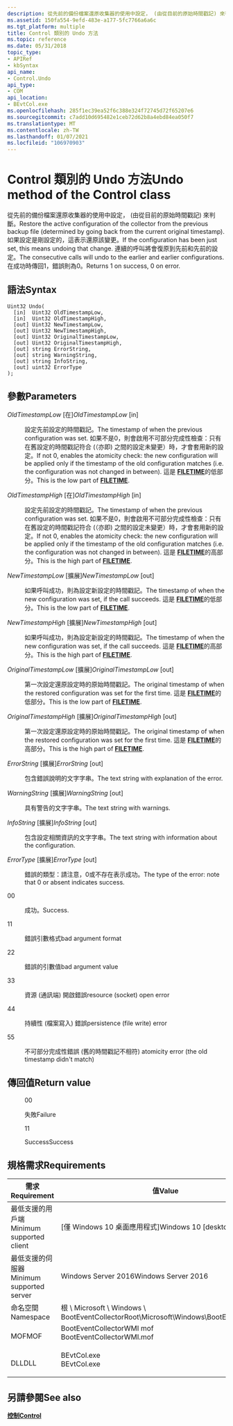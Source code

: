 ```yaml
---
description: 從先前的備份檔案還原收集器的使用中設定， (由從目前的原始時間戳記) 來判斷。
ms.assetid: 150fa554-9efd-483e-a177-5fc7766a6a6c
ms.tgt_platform: multiple
title: Control 類別的 Undo 方法
ms.topic: reference
ms.date: 05/31/2018
topic_type:
- APIRef
- kbSyntax
api_name:
- Control.Undo
api_type:
- COM
api_location:
- BEvtCol.exe
ms.openlocfilehash: 285f1ec39ea52f6c388e324f72745d72f65207e6
ms.sourcegitcommit: c7add10d695482e1ceb72d62b8a4ebd84ea050f7
ms.translationtype: MT
ms.contentlocale: zh-TW
ms.lasthandoff: 01/07/2021
ms.locfileid: "106970903"
---
```

# <a name="undo-method-of-the-control-class"></a><span data-ttu-id="77fd3-103">Control 類別的 Undo 方法</span><span class="sxs-lookup"><span data-stu-id="77fd3-103">Undo method of the Control class</span></span>

<span data-ttu-id="77fd3-104">從先前的備份檔案還原收集器的使用中設定， (由從目前的原始時間戳記) 來判斷。</span><span class="sxs-lookup"><span data-stu-id="77fd3-104">Restore the active configuration of the collector from the previous backup file (determined by going back from the current original timestamp).</span></span> <span data-ttu-id="77fd3-105">如果設定是剛設定的，這表示還原該變更。</span><span class="sxs-lookup"><span data-stu-id="77fd3-105">If the configuration has been just set, this means undoing that change.</span></span> <span data-ttu-id="77fd3-106">連續的呼叫將會復原到先前和先前的設定。</span><span class="sxs-lookup"><span data-stu-id="77fd3-106">The consecutive calls will undo to the earlier and earlier configurations.</span></span> <span data-ttu-id="77fd3-107">在成功時傳回1，錯誤則為0。</span><span class="sxs-lookup"><span data-stu-id="77fd3-107">Returns 1 on success, 0 on error.</span></span>

## <a name="syntax"></a><span data-ttu-id="77fd3-108">語法</span><span class="sxs-lookup"><span data-stu-id="77fd3-108">Syntax</span></span>


```mof
Uint32 Undo(
  [in]  Uint32 OldTimestampLow,
  [in]  Uint32 OldTimestampHigh,
  [out] Uint32 NewTimestampLow,
  [out] Uint32 NewTimestampHigh,
  [out] Uint32 OriginalTimestampLow,
  [out] Uint32 OriginalTimestampHigh,
  [out] string ErrorString,
  [out] string WarningString,
  [out] string InfoString,
  [out] uint32 ErrorType
);
```



## <a name="parameters"></a><span data-ttu-id="77fd3-109">參數</span><span class="sxs-lookup"><span data-stu-id="77fd3-109">Parameters</span></span>

<dl> <dt>

<span data-ttu-id="77fd3-110">*OldTimestampLow* \[在\]</span><span class="sxs-lookup"><span data-stu-id="77fd3-110">*OldTimestampLow* \[in\]</span></span>
</dt> <dd>

<span data-ttu-id="77fd3-111">設定先前設定的時間戳記。</span><span class="sxs-lookup"><span data-stu-id="77fd3-111">The timestamp of when the previous configuration was set.</span></span> <span data-ttu-id="77fd3-112">如果不是0，則會啟用不可部分完成性檢查：只有在舊設定的時間戳記符合 (（亦即) 之間的設定未變更）時，才會套用新的設定。</span><span class="sxs-lookup"><span data-stu-id="77fd3-112">If not 0, enables the atomicity check: the new configuration will be applied only if the timestamp of the old configuration matches (i.e. the configuration was not changed in between).</span></span> <span data-ttu-id="77fd3-113">這是 [**FILETIME**](/windows/desktop/api/minwinbase/ns-minwinbase-filetime)的低部分。</span><span class="sxs-lookup"><span data-stu-id="77fd3-113">This is the low part of [**FILETIME**](/windows/desktop/api/minwinbase/ns-minwinbase-filetime).</span></span>

</dd> <dt>

<span data-ttu-id="77fd3-114">*OldTimestampHigh* \[在\]</span><span class="sxs-lookup"><span data-stu-id="77fd3-114">*OldTimestampHigh* \[in\]</span></span>
</dt> <dd>

<span data-ttu-id="77fd3-115">設定先前設定的時間戳記。</span><span class="sxs-lookup"><span data-stu-id="77fd3-115">The timestamp of when the previous configuration was set.</span></span> <span data-ttu-id="77fd3-116">如果不是0，則會啟用不可部分完成性檢查：只有在舊設定的時間戳記符合 (（亦即) 之間的設定未變更）時，才會套用新的設定。</span><span class="sxs-lookup"><span data-stu-id="77fd3-116">If not 0, enables the atomicity check: the new configuration will be applied only if the timestamp of the old configuration matches (i.e. the configuration was not changed in between).</span></span> <span data-ttu-id="77fd3-117">這是 [**FILETIME**](/windows/desktop/api/minwinbase/ns-minwinbase-filetime)的高部分。</span><span class="sxs-lookup"><span data-stu-id="77fd3-117">This is the high part of [**FILETIME**](/windows/desktop/api/minwinbase/ns-minwinbase-filetime).</span></span>

</dd> <dt>

<span data-ttu-id="77fd3-118">*NewTimestampLow* \[擴展\]</span><span class="sxs-lookup"><span data-stu-id="77fd3-118">*NewTimestampLow* \[out\]</span></span>
</dt> <dd>

<span data-ttu-id="77fd3-119">如果呼叫成功，則為設定新設定的時間戳記。</span><span class="sxs-lookup"><span data-stu-id="77fd3-119">The timestamp of when the new configuration was set, if the call succeeds.</span></span> <span data-ttu-id="77fd3-120">這是 [**FILETIME**](/windows/desktop/api/minwinbase/ns-minwinbase-filetime)的低部分。</span><span class="sxs-lookup"><span data-stu-id="77fd3-120">This is the low part of [**FILETIME**](/windows/desktop/api/minwinbase/ns-minwinbase-filetime).</span></span>

</dd> <dt>

<span data-ttu-id="77fd3-121">*NewTimestampHigh* \[擴展\]</span><span class="sxs-lookup"><span data-stu-id="77fd3-121">*NewTimestampHigh* \[out\]</span></span>
</dt> <dd>

<span data-ttu-id="77fd3-122">如果呼叫成功，則為設定新設定的時間戳記。</span><span class="sxs-lookup"><span data-stu-id="77fd3-122">The timestamp of when the new configuration was set, if the call succeeds.</span></span> <span data-ttu-id="77fd3-123">這是 [**FILETIME**](/windows/desktop/api/minwinbase/ns-minwinbase-filetime)的高部分。</span><span class="sxs-lookup"><span data-stu-id="77fd3-123">This is the high part of [**FILETIME**](/windows/desktop/api/minwinbase/ns-minwinbase-filetime).</span></span>

</dd> <dt>

<span data-ttu-id="77fd3-124">*OriginalTimestampLow* \[擴展\]</span><span class="sxs-lookup"><span data-stu-id="77fd3-124">*OriginalTimestampLow* \[out\]</span></span>
</dt> <dd>

<span data-ttu-id="77fd3-125">第一次設定還原設定時的原始時間戳記。</span><span class="sxs-lookup"><span data-stu-id="77fd3-125">The original timestamp of when the restored configuration was set for the first time.</span></span> <span data-ttu-id="77fd3-126">這是 [**FILETIME**](/windows/desktop/api/minwinbase/ns-minwinbase-filetime)的低部分。</span><span class="sxs-lookup"><span data-stu-id="77fd3-126">This is the low part of [**FILETIME**](/windows/desktop/api/minwinbase/ns-minwinbase-filetime).</span></span>

</dd> <dt>

<span data-ttu-id="77fd3-127">*OriginalTimestampHigh* \[擴展\]</span><span class="sxs-lookup"><span data-stu-id="77fd3-127">*OriginalTimestampHigh* \[out\]</span></span>
</dt> <dd>

<span data-ttu-id="77fd3-128">第一次設定還原設定時的原始時間戳記。</span><span class="sxs-lookup"><span data-stu-id="77fd3-128">The original timestamp of when the restored configuration was set for the first time.</span></span> <span data-ttu-id="77fd3-129">這是 [**FILETIME**](/windows/desktop/api/minwinbase/ns-minwinbase-filetime)的高部分。</span><span class="sxs-lookup"><span data-stu-id="77fd3-129">This is the high part of [**FILETIME**](/windows/desktop/api/minwinbase/ns-minwinbase-filetime).</span></span>

</dd> <dt>

<span data-ttu-id="77fd3-130">*ErrorString* \[擴展\]</span><span class="sxs-lookup"><span data-stu-id="77fd3-130">*ErrorString* \[out\]</span></span>
</dt> <dd>

<span data-ttu-id="77fd3-131">包含錯誤說明的文字字串。</span><span class="sxs-lookup"><span data-stu-id="77fd3-131">The text string with explanation of the error.</span></span>

</dd> <dt>

<span data-ttu-id="77fd3-132">*WarningString* \[擴展\]</span><span class="sxs-lookup"><span data-stu-id="77fd3-132">*WarningString* \[out\]</span></span>
</dt> <dd>

<span data-ttu-id="77fd3-133">具有警告的文字字串。</span><span class="sxs-lookup"><span data-stu-id="77fd3-133">The text string with warnings.</span></span>

</dd> <dt>

<span data-ttu-id="77fd3-134">*InfoString* \[擴展\]</span><span class="sxs-lookup"><span data-stu-id="77fd3-134">*InfoString* \[out\]</span></span>
</dt> <dd>

<span data-ttu-id="77fd3-135">包含設定相關資訊的文字字串。</span><span class="sxs-lookup"><span data-stu-id="77fd3-135">The text string with information about the configuration.</span></span>

</dd> <dt>

<span data-ttu-id="77fd3-136">*ErrorType* \[擴展\]</span><span class="sxs-lookup"><span data-stu-id="77fd3-136">*ErrorType* \[out\]</span></span>
</dt> <dd>

<span data-ttu-id="77fd3-137">錯誤的類型：請注意，0或不存在表示成功。</span><span class="sxs-lookup"><span data-stu-id="77fd3-137">The type of the error: note that 0 or absent indicates success.</span></span>

<dt>

<span data-ttu-id="77fd3-138">0</span><span class="sxs-lookup"><span data-stu-id="77fd3-138">0</span></span>
</dt> <dd>

<span data-ttu-id="77fd3-139">成功。</span><span class="sxs-lookup"><span data-stu-id="77fd3-139">Success.</span></span>

</dd> <dt>

<span data-ttu-id="77fd3-140">1</span><span class="sxs-lookup"><span data-stu-id="77fd3-140">1</span></span>
</dt> <dd>

<span data-ttu-id="77fd3-141">錯誤引數格式</span><span class="sxs-lookup"><span data-stu-id="77fd3-141">bad argument format</span></span>

</dd> <dt>

<span data-ttu-id="77fd3-142">2</span><span class="sxs-lookup"><span data-stu-id="77fd3-142">2</span></span>
</dt> <dd>

<span data-ttu-id="77fd3-143">錯誤的引數值</span><span class="sxs-lookup"><span data-stu-id="77fd3-143">bad argument value</span></span>

</dd> <dt>

<span data-ttu-id="77fd3-144">3</span><span class="sxs-lookup"><span data-stu-id="77fd3-144">3</span></span>
</dt> <dd>

<span data-ttu-id="77fd3-145">資源 (通訊端) 開啟錯誤</span><span class="sxs-lookup"><span data-stu-id="77fd3-145">resource (socket) open error</span></span>

</dd> <dt>

<span data-ttu-id="77fd3-146">4</span><span class="sxs-lookup"><span data-stu-id="77fd3-146">4</span></span>
</dt> <dd>

<span data-ttu-id="77fd3-147">持續性 (檔案寫入) 錯誤</span><span class="sxs-lookup"><span data-stu-id="77fd3-147">persistence (file write) error</span></span>

</dd> <dt>

<span data-ttu-id="77fd3-148">5</span><span class="sxs-lookup"><span data-stu-id="77fd3-148">5</span></span>
</dt> <dd>

<span data-ttu-id="77fd3-149">不可部分完成性錯誤 (舊的時間戳記不相符) </span><span class="sxs-lookup"><span data-stu-id="77fd3-149">atomicity error (the old timestamp didn't match)</span></span>

</dd> </dl> </dd> </dl>

## <a name="return-value"></a><span data-ttu-id="77fd3-150">傳回值</span><span class="sxs-lookup"><span data-stu-id="77fd3-150">Return value</span></span>

<dl> <dt>


</dt> <dd>

<span data-ttu-id="77fd3-151">0</span><span class="sxs-lookup"><span data-stu-id="77fd3-151">0</span></span>

<span data-ttu-id="77fd3-152">失敗</span><span class="sxs-lookup"><span data-stu-id="77fd3-152">Failure</span></span>

</dd> <dt>


</dt> <dd>

<span data-ttu-id="77fd3-153">1</span><span class="sxs-lookup"><span data-stu-id="77fd3-153">1</span></span>

<span data-ttu-id="77fd3-154">Success</span><span class="sxs-lookup"><span data-stu-id="77fd3-154">Success</span></span>

</dd> </dl>

## <a name="requirements"></a><span data-ttu-id="77fd3-155">規格需求</span><span class="sxs-lookup"><span data-stu-id="77fd3-155">Requirements</span></span>



| <span data-ttu-id="77fd3-156">需求</span><span class="sxs-lookup"><span data-stu-id="77fd3-156">Requirement</span></span> | <span data-ttu-id="77fd3-157">值</span><span class="sxs-lookup"><span data-stu-id="77fd3-157">Value</span></span> |
|-------------------------------------|------------------------------------------------------------------------------------------------------|
| <span data-ttu-id="77fd3-158">最低支援的用戶端</span><span class="sxs-lookup"><span data-stu-id="77fd3-158">Minimum supported client</span></span><br/> | <span data-ttu-id="77fd3-159">\[僅 Windows 10 桌面應用程式\]</span><span class="sxs-lookup"><span data-stu-id="77fd3-159">Windows 10 \[desktop apps only\]</span></span><br/>                                                          |
| <span data-ttu-id="77fd3-160">最低支援的伺服器</span><span class="sxs-lookup"><span data-stu-id="77fd3-160">Minimum supported server</span></span><br/> | <span data-ttu-id="77fd3-161">Windows Server 2016</span><span class="sxs-lookup"><span data-stu-id="77fd3-161">Windows Server 2016</span></span><br/>                                                                       |
| <span data-ttu-id="77fd3-162">命名空間</span><span class="sxs-lookup"><span data-stu-id="77fd3-162">Namespace</span></span><br/>                | <span data-ttu-id="77fd3-163">根 \\ Microsoft \\ Windows \\ BootEventCollector</span><span class="sxs-lookup"><span data-stu-id="77fd3-163">Root\\Microsoft\\Windows\\BootEventCollector</span></span><br/>                                              |
| <span data-ttu-id="77fd3-164">MOF</span><span class="sxs-lookup"><span data-stu-id="77fd3-164">MOF</span></span><br/>                      | <dl> <span data-ttu-id="77fd3-165"><dt>BootEventCollectorWMI mof</dt></span><span class="sxs-lookup"><span data-stu-id="77fd3-165"><dt>BootEventCollectorWMI.mof</dt></span></span> </dl> |
| <span data-ttu-id="77fd3-166">DLL</span><span class="sxs-lookup"><span data-stu-id="77fd3-166">DLL</span></span><br/>                      | <dl> <span data-ttu-id="77fd3-167"><dt>BEvtCol.exe</dt></span><span class="sxs-lookup"><span data-stu-id="77fd3-167"><dt>BEvtCol.exe</dt></span></span> </dl>               |



## <a name="see-also"></a><span data-ttu-id="77fd3-168">另請參閱</span><span class="sxs-lookup"><span data-stu-id="77fd3-168">See also</span></span>

<dl> <dt>

[<span data-ttu-id="77fd3-169">**控制**</span><span class="sxs-lookup"><span data-stu-id="77fd3-169">**Control**</span></span>](control.md)
</dt> </dl>

 

